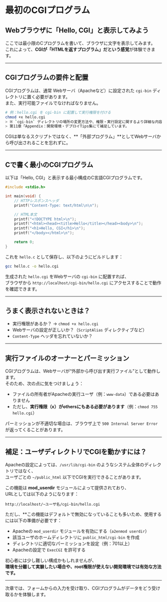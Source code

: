 # 最初のCGIプログラム

## Webブラウザに「Hello, CGI」と表示してみよう

ここでは最小限のCプログラムを書いて、ブラウザに文字を表示してみます。  
これによって、**CGIが「HTMLを返すプログラム」だという感覚**が体験できます。

---

## CGIプログラムの要件と配置

CGIプログラムは、通常 Webサーバ（Apacheなど）に設定された `cgi-bin` ディレクトリに置く必要があります。  
また、実行可能ファイルでなければなりません。

```bash
# 例：hello.cgi を cgi-bin に配置して実行権限を付ける
chmod +x hello.cgi
> ※ `cgi-bin` ディレクトリの場所の変更方法や、権限・実行設定に関するより詳細な内容は、  
> 第11章「Appendix：開発環境・デプロイTips集にて補足しています。

```

CGIは単なるスクリプトではなく、**「外部プログラム」**としてWebサーバから呼び出されることを忘れずに。

---

## Cで書く最小のCGIプログラム

以下は「Hello, CGI」と表示する最小構成のC言語CGIプログラムです。

```c
#include <stdio.h>

int main(void) {
    // HTTPレスポンスヘッダ
    printf("Content-Type: text/html\n\n");

    // HTML本文
    printf("<!DOCTYPE html>\n");
    printf("<html><head><title>Hello</title></head><body>\n");
    printf("<h1>Hello, CGI</h1>\n");
    printf("</body></html>\n");

    return 0;
}
```

これを `hello.c` として保存し、以下のようにビルドします：

```bash
gcc hello.c -o hello.cgi
```

生成された `hello.cgi` をWebサーバの `cgi-bin` に配置すれば、  
ブラウザから `http://localhost/cgi-bin/hello.cgi` にアクセスすることで動作を確認できます。

---

## うまく表示されないときは？

- 実行権限があるか？ → `chmod +x hello.cgi`
- Webサーバの設定が正しいか？（`ScriptAlias` ディレクティブなど）
- `Content-Type` ヘッダを忘れていないか？

---

## 実行ファイルのオーナーとパーミッション

CGIプログラムは、Webサーバが“外部から呼び出す実行ファイル”として動作します。  
そのため、次の点に気をつけましょう：

- ファイルの所有者がApacheの実行ユーザ（例：`www-data`）である必要はありません
- ただし、**実行権限（x）がothersにもある必要があります**（例：`chmod 755 hello.cgi`）

パーミッションが不適切な場合は、ブラウザ上で `500 Internal Server Error` が返ってくることがあります。

---

## 補足：ユーザディレクトリでCGIを動かすには？

Apacheの設定によっては、`/usr/lib/cgi-bin` のようなシステム全体のディレクトリではなく、  
ユーザごとの `~/public_html` 以下でCGIを実行できることがあります。

この機能は **mod_userdir** モジュールによって提供されており、  
URLとしては以下のようになります：

```
http://localhost/~ユーザ名/cgi-bin/hello.cgi
```

ただし、**この機能はデフォルトで無効になっていることも多いため、使用するには以下の準備が必要です：

- Apacheの `mod_userdir` モジュールを有効にする（`a2enmod userdir`）
- 該当ユーザのホームディレクトリに `public_html/cgi-bin` を作成
- ディレクトリに適切なパーミッションを設定（例：701以上）
- Apacheの設定で `ExecCGI` を許可する

初心者には少し難しい構成かもしれませんが、  
**環境を分離して実験したい場合や、root権限が使えない開発環境では有効な方法です。**

---

次章では、フォームからの入力を受け取り、CGIプログラムがデータをどう受け取るかを体験します。